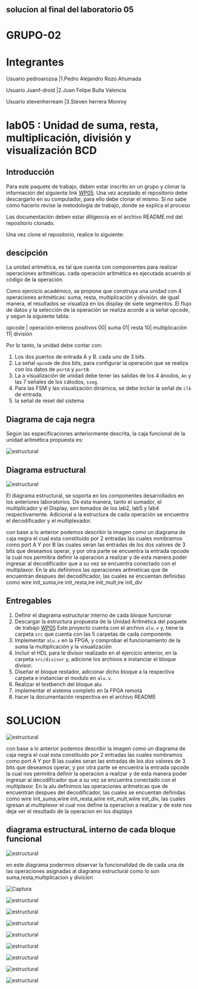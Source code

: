 ## solucion al final del laboratorio 05


# GRUPO-02
# Integrantes
  Usuario pedroarozoa   |1.Pedro Alejandro Rozo Ahumada
  
  Usuario Juanf-droid   |2.Juan Felipe Bulla Valencia
  
  Usuario stevenherream   |3.Steven herrera Monroy

# lab05 : Unidad de suma, resta, multiplicación, división y visualización BCD
## Introducción

Para este paquete de trabajo, deben estar inscrito en un grupo y clonar la información del siguiente link [WP05](https://classroom.github.com/g/dHrBou9a). Una vez aceptado el repositorio debe descargarlo en su computador, para ello debe clonar el mismo. Si no sabe cómo hacerlo revise la metodología de trabajo, donde se explica el proceso

Las documentación deben estar diligencia en el archivo README.md del repositorio clonado.

Una vez clone el repositorio, realice lo siguiente:


## descipción 
La unidad aritmética, es tal que cuenta con componentes para realizar operaciones aritméticas. cada operación aritmética es ejecutada acuerdo al código de la operación. 

Como ejercicio académico, se propone  que construya una unidad con 4 operaciones aritméticas: suma, resta, multiplicación y división.  de igual manera, el resultados se visualiza en los display de siete segmentos. El flujo de datos y la selección de la operación se realiza acorde a la señal opcode, y segun la siguiente tabla:



opcode | operación  enteros positivos
00| suma
01| resta 
10|  multiplicación
11| división 


Por lo tanto, la unidad debe contar con:

1. Los dos puertos de entrada A y B. cada uno de  3 bits.
2. La señal `opcode` de dos bits, para configurar la operación que se realiza con los datos de `portA` y `portB`.
3. La a visualización de unidad debe tener las salidas de los 4 ánodos, `An`  y las 7 señales de los cátodos, `sseg`.
4. Para las FSM  y las visualización dinámica, se debe incluir la señal de `clk` de entrada.
5. la señal de reset del sistema

## Diagrama de caja negra

Según las especificaciones anteriormente descrita, la caja funcional de la unidad aritmética propuesta es:

![estructural](https://github.com/Fabeltranm/SPARTAN6-ATMEGA-MAX5864/blob/master/lab/lab06_Unidad_aritmetica/doc/cajanegra.png)


## Diagrama estructural

![estructural](https://github.com/Fabeltranm/SPARTAN6-ATMEGA-MAX5864/blob/master/lab/lab06_Unidad_aritmetica/doc/diagraEstructural.png)



El diagrama estructural, se soporta en los componentes desarrollados en los anteriores laboratorios. De esta manera,  tanto el sumador, el multiplicador  y el Display, son tomados de los lab2, lab5 y lab4  respectivamente. Adicional a la estructura de cada operación se encuentra el decodificador  y el multiplexador.

con base a lo anterior podemos describir la imagen como un diagrama de caja negra el cual esta constituido por 2 entradas las cuales nombramos como port A Y por B las cuales seran las entradas de los dos valores de 3 bits que deseamos operar, y por otra parte se encuentra la entrada opcode la cual nos permitira definir la operacion a realizar y de esta manera poder ingresar al decodificador que a su vez se encuentra conectado  con el multiplaxor.
En la alu definimos las operaciones aritmeticas que de encuentran despues del decodificador, las cuales se encuentan definidas como wire init_suma,ire init_resta,ire init_mult,ire init_div

## Entregables

1. Definir el diagrama estructurar interno de cada bloque funcionar 
2. Descargar la estructura propuesta de la  Unidad Aritmética del paquete de trabajo [WP05](https://classroom.github.com/g/dHrBou9a) Este proyecto cuenta con el archivo `alu.v` y, tiene la carpeta `src` que cuenta con las 5 carpetas de cada componente.
3. Implementar `alu.v` en la FPGA, y  comprobar el funcionamiento  de la suma la multiplicación y la visualización
4. Incluir el  HDL para le divisor  realizado en el ejercicio anterior, en la carpeta `src/divisor`  y, adicione los archivos e instanciar el bloque divisor.
5. Diseñar el bloque restador, adicionar dicho bloque a la respectiva carpeta e instanciar el modulo en `alu.v`.
6. Realizar el testbench del bloque alu.
7. implementar el sistema completo en la FPGA remota
8. hacer la documentación respectiva en el archivo README
  

 # SOLUCION 
 
 ![estructural](https://github.com/Fabeltranm/SPARTAN6-ATMEGA-MAX5864/blob/master/lab/lab06_Unidad_aritmetica/doc/diagraEstructural.png)
 
 con base a lo anterior podemos describir la imagen como un diagrama de caja negra el cual esta constituido por 2 entradas las cuales nombramos como port A Y por B las cuales seran las entradas de los dos valores de 3 bits que deseamos operar, y por otra parte se encuentra la entrada opcode la cual nos permitira definir la operacion a realizar y de esta manera poder ingresar al decodificador que a su vez se encuentra conectado  con el multiplaxor.
En la alu definimos las operaciones aritmeticas que de encuentran despues del decodificador, las cuales se encuentan definidas como wire init_suma,wiire init_resta,wiire init_mult,wiire init_div, las cuales igresan al multiplexor el cual nos define la operacion a realizar y de este nos deja ver el resultado de la operacion en los displays 
 
 
 
 
 
## diagrama estructuraL interno de cada bloque funcional

![estructural](https://github.com/ELINGAP-7545/lab05-grupo-2/blob/master/diagram%20de%20flujo.png?raw=true)

en este diagrama podermos observar la funcionalidad de de cada una de las operaciones asignadas al diagrama estructural como lo son suma,resta,multiplicacion y divicion 

![Captura](https://user-images.githubusercontent.com/62779527/80268552-a0780980-866d-11ea-871f-e6a9e0a31f9a.PNG)

![estructural](https://github.com/ELINGAP-7545/lab05-grupo-2/blob/master/operacion%20suma.JPG?raw=true)

![estructural](https://github.com/ELINGAP-7545/lab05-grupo-2/blob/master/operacion%20resta.JPG?raw=true)

![estructural](https://github.com/ELINGAP-7545/lab05-grupo-2/blob/master/operacion%20multiplicacion.JPG?raw=true)

![estructural](https://github.com/ELINGAP-7545/lab05-grupo-2/blob/master/operacion%20division.JPG?raw=true)

![estructural](https://github.com/ELINGAP-7545/lab05-grupo-2/blob/master/alu/src/sum4bcc/bloque%20funcional%20sum%201.JPG?raw=true)

![estructural](https://github.com/ELINGAP-7545/lab05-grupo-2/blob/master/alu/src/sum4bcc/bloque%20funcional%20sum%204.JPG?raw=true)

![estructural](https://github.com/ELINGAP-7545/lab05-grupo-2/blob/master/alu/src/multiplicacion/bloque%20funcional%20multiplicador.JPG?raw=true)

![estructural](https://github.com/ELINGAP-7545/lab05-grupo-2/blob/master/alu/src/display/bdd%20to%20seggg.JPG?raw=true)
